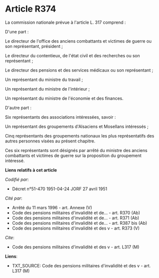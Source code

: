 # Article R374

La commission nationale prévue à l'article L. 317 comprend :

D'une part :

Le directeur de l'office des anciens combattants et victimes de guerre ou son représentant, président ;

Le directeur du contentieux, de l'état civil et des recherches ou son représentant ;

Le directeur des pensions et des services médicaux ou son représentant ;

Un représentant du ministre du travail ;

Un représentant du ministre de l'intérieur ;

Un représentant du ministre de l'économie et des finances.

D'autre part :

Six représentants des associations intéressées, savoir :

Un représentant des groupements d'Alsaciens et Mosellans intéressés ;

Cinq représentants des groupements nationaux les plus représentatifs des autres personnes visées au présent chapitre.

Ces six représentants sont désignés par arrêté du ministre des anciens combattants et victimes de guerre sur la proposition
du groupement intéressé.

**Liens relatifs à cet article**

_Codifié par_:

  - Décret n°51-470 1951-04-24 JORF 27 avril 1951

_Cité par_:

  - Arrêté du 11 mars 1996 - art. Annexe (V)
  - Code des pensions militaires d'invalidité et de... - art. R370 (Ab)
  - Code des pensions militaires d'invalidité et de... - art. R371 (Ab)
  - Code des pensions militaires d'invalidité et de... - art. R387 bis (Ab)
  - Code des pensions militaires d'invalidité et des v - art. R373 (V)

_Cite_:

  - Code des pensions militaires d'invalidité et des v - art. L317 (M)

**Liens**:

  - TXT_SOURCE: Code des pensions militaires d'invalidité et des v - art. L317 (M)

